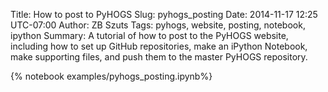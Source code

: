 Title: How to post to PyHOGS
Slug: pyhogs_posting
Date: 2014-11-17 12:25 UTC-07:00
Author: ZB Szuts
Tags: pyhogs, website, posting, notebook, ipython
Summary: A tutorial of how to post to the PyHOGS website, including how to set up GitHub repositories, make an iPython Notebook, make supporting files, and push them to the master PyHOGS repository.

{% notebook examples/pyhogs_posting.ipynb%}
